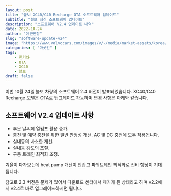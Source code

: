 ```yaml
---
layout: post 
title: "볼보 XC40/C40 Recharge OTA 소프트웨어 업데이트"
subtitle: "볼보 최신 소프트웨어 업데이트"
description: "소프트웨어 V2.4 업데이트 내역"
date: 2022-10-24
author: "야근반장"
slug: "software-update-v24"
image: "https://www.volvocars.com/images/v/-/media/market-assets/korea/applications/dotcom/images/pdp/08_xc40_gallery-18_2560x1440.jpg"
categories: [ "마굿간" ]
tags:
    - 전기차
    - OTA
    - XC40
    - 볼보
draft: false
---
```


이번 10월 24일 볼보 차량의 소프트웨어 2.4 버전이 발표되었습니다. XC40/C40 Recharge 모델은 OTA로 업그레이드 가능하며 변경 사항은 아래와 같습니다.

## 소프트웨어 V2.4 업데이트 사항

- 추운 날씨에 열펌프 활용 증가.
- 충전 및 예약 충전을 위한 일반 안정성 개선. AC 및 DC 충전에 모두 적용됩니다.
- 실내등의 사소한 개선.
- 실내등 강도의 조절.
- 구동 트레인 최적화 조정.

겨울이 다가오는데 heat pump 개선이 반갑고 파워트레인 최적화로 전비 향상이 기대됩니다.

참고로 2.3 버전은 문제가 있어서 다운로드 센터에서 제거가 된 상태라고 하며 v2.2에서 v2.4로 바로 업그레이드하시면 됩니다.
